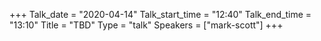 +++
Talk_date = "2020-04-14"
Talk_start_time = "12:40"
Talk_end_time = "13:10"
Title = "TBD"
Type = "talk"
Speakers = ["mark-scott"]
+++
